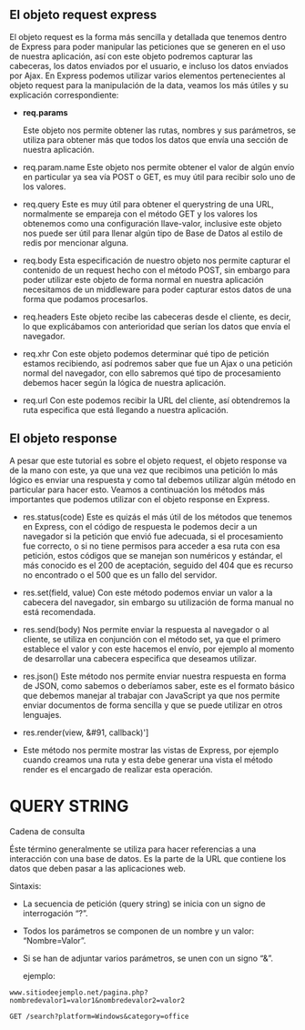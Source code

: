 ## El objeto request express

El objeto request es la forma más sencilla y detallada que tenemos dentro de Express para poder manipular las peticiones que se generen en el uso de nuestra aplicación, así con este objeto podremos capturar las cabeceras, los datos enviados por el usuario, e incluso los datos enviados por Ajax. En Express podemos utilizar varios elementos pertenecientes al objeto request para la manipulación de la data, veamos los más útiles y su explicación correspondiente:

- **req.params**
    
    Este objeto nos permite obtener las rutas, nombres y sus parámetros, se utiliza para obtener más que todos los datos que envía una sección de nuestra aplicación.

- req.param.name
    Este objeto nos permite obtener el valor de algún envío en particular ya sea vía POST o GET, es muy útil para recibir solo uno de los valores.

- req.query
    Este es muy útil para obtener el querystring de una URL, normalmente se empareja con el método GET y los valores los obtenemos como una configuración llave-valor, inclusive este objeto nos puede ser útil para llenar algún tipo de Base de Datos al estilo de redis por mencionar alguna.



- req.body
    Esta especificación de nuestro objeto nos permite capturar el contenido de un request hecho con el método POST, sin embargo para poder utilizar este objeto de forma normal en nuestra aplicación necesitamos de un middleware para poder capturar estos datos de una forma que podamos procesarlos.

- req.headers
    Este objeto recibe las cabeceras desde el cliente, es decir, lo que explicábamos con anterioridad que serían los datos que envía el navegador.

- req.xhr
    Con este objeto podemos determinar qué tipo de petición estamos recibiendo, así podremos saber que fue un Ajax o una petición normal del navegador, con ello sabremos qué tipo de procesamiento debemos hacer según la lógica de nuestra aplicación.

- req.url
    Con este podemos recibir la URL del cliente, así obtendremos la ruta especifica que está llegando a nuestra aplicación.

## El objeto response

A pesar que este tutorial es sobre el objeto request, el objeto response va de la mano con este, ya que una vez que recibimos una petición lo más lógico es enviar una respuesta y como tal debemos utilizar algún método en particular para hacer esto. Veamos a continuación los métodos más importantes que podemos utilizar con el objeto response en Express.

- res.status(code)
    Este es quizás el más útil de los métodos que tenemos en Express, con el código de respuesta le podemos decir a un navegador si la petición que envió fue adecuada, si el procesamiento fue correcto, o si no tiene permisos para acceder a esa ruta con esa petición, estos códigos que se manejan son numéricos y estándar, el más conocido es el 200 de aceptación, seguido del 404 que es recurso no encontrado o el 500 que es un fallo del servidor.

- res.set(field, value)
    Con este método podemos enviar un valor a la cabecera del navegador, sin embargo su utilización de forma manual no está recomendada.

- res.send(body)
    Nos permite enviar la respuesta al navegador o al cliente, se utiliza en conjunción con el método set, ya que el primero establece el valor y con este hacemos el envío, por ejemplo al momento de desarrollar una cabecera especifica que deseamos utilizar.

- res.json()
    Este método nos permite enviar nuestra respuesta en forma de JSON, como sabemos o deberíamos saber, este es el formato básico que debemos manejar al trabajar con JavaScript ya que nos permite enviar documentos de forma sencilla y que se puede utilizar en otros lenguajes.

- res.render(view, &#91, callback)']
- Este método nos permite mostrar las vistas de Express, por ejemplo cuando creamos        una ruta y esta debe generar una vista el método render es el encargado de realizar esta operación.

# QUERY STRING
Cadena de consulta 
    
Éste término generalmente se utiliza para hacer referencias a una interacción con una base de datos. Es la parte de la URL que contiene los datos que deben pasar a las aplicaciones web.

Sintaxis:

- La secuencia de petición (query string) se inicia con un signo de interrogación “?”.
- Todos los parámetros se componen de un nombre y un valor: “Nombre=Valor”.
- Si se han de adjuntar varios parámetros, se unen con un signo “&”.
    
    ejemplo:
~~~
www.sitiodeejemplo.net/pagina.php?nombredevalor1=valor1&nombredevalor2=valor2
~~~

~~~
GET /search?platform=Windows&category=office
~~~
